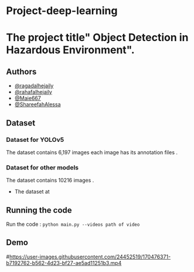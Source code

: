# Project-deep-learning
# The project title" Object Detection in Hazardous Environment".
## Authors
- [@ragadalhejaily](https://www.github.com/ragadalhejaily)
- [@rahafalhejaily](https://www.github.com/rahafalhejaily)
- [@Maie667](https://www.github.com/Maie667)
- [@ShareefahAlessa](https://www.github.com/ShareefahAlessa)
## Dataset
### Dataset for YOLOv5 
The dataset contains 6,197 images each image has its annotation files .  
### Dataset for other models 
The dataset contains 10216 images . 

- The dataset at 
## Running the code
Run the code :  `python main.py --videos path of video`

## Demo
#https://user-images.githubusercontent.com/24452519/170476371-b7192762-b562-4d23-bf27-ae5ad11251b3.mp4


